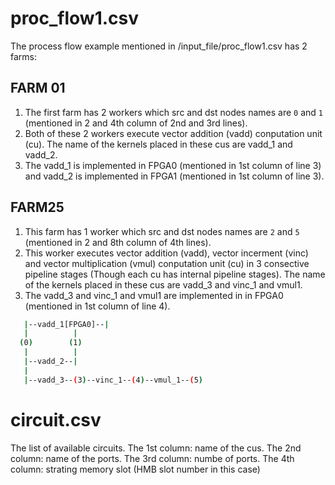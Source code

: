 # proc_flow1.csv

The process flow example mentioned in /input_file/proc_flow1.csv
has 2 farms:

## FARM 01
1. The first farm has 2 workers which src and dst nodes names are `0` and `1` (mentioned in 2 and 4th column of 2nd and 3rd lines).
2. Both of these 2 workers execute vector addition (vadd) conputation unit (cu). The name of the kernels placed in these cus are vadd_1 and vadd_2.
3. The vadd_1 is implemented in FPGA0 (mentioned in 1st column of line 3) and vadd_2 is implemented in FPGA1 (mentioned in 1st column of line 3).
## FARM25
1. This farm has 1 worker which src and dst nodes names are `2` and `5` (mentioned in 2 and 8th column of 4th lines).
2. This worker executes vector addition (vadd),  vector incerment (vinc) and vector multiplication (vmul) conputation unit (cu) in 3 consective pipeline stages (Though each cu has internal pipeline stages). The name of the kernels placed in these cus are vadd_3 and vinc_1 and vmul1.
3. The vadd_3 and vinc_1 and vmul1 are implemented in in FPGA0 (mentioned in 1st column of line 4).
```bash
   |--vadd_1[FPGA0]--|
   |          |
  (0)        (1)   
   |          |
   |--vadd_2--|
   |
   |--vadd_3--(3)--vinc_1--(4)--vmul_1--(5)
```
# circuit.csv

The list of available circuits.
The 1st column: name of the cus.
The 2nd column: name of the ports.
The 3rd column: numbe of ports.
The 4th column: strating memory slot (HMB slot number in this case)
